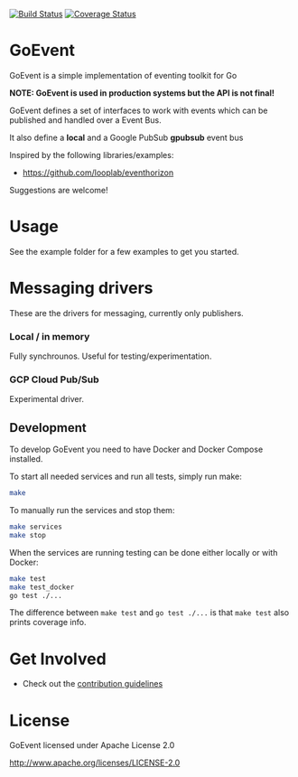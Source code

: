 [![Build Status](https://travis-ci.com/isuruceanu/goevent.svg?branch=master)](https://travis-ci.com/isuruceanu/goevent)
[![Coverage Status](https://coveralls.io/repos/github/isuruceanu/goevent/badge.svg?branch=master)](https://coveralls.io/github/isuruceanu/goevent?branch=master)
# GoEvent

GoEvent is a simple implementation of eventing toolkit for Go

**NOTE: GoEvent is used in production systems but the API is not final!**


GoEvent defines a set of interfaces to work with events which can be published and handled over a Event Bus. 

It also define a **local** and a Google PubSub **gpubsub** event bus

Inspired by the following libraries/examples:

- https://github.com/looplab/eventhorizon


Suggestions are welcome!

# Usage

See the example folder for a few examples to get you started.


# Messaging drivers

These are the drivers for messaging, currently only publishers.

### Local / in memory

Fully synchrounos. Useful for testing/experimentation.

### GCP Cloud Pub/Sub

Experimental driver.

## Development

To develop GoEvent you need to have Docker and Docker Compose installed.

To start all needed services and run all tests, simply run make:

```bash
make
```

To manually run the services and stop them:

```bash
make services
make stop
```

When the services are running testing can be done either locally or with Docker:

```bash
make test
make test_docker
go test ./...
```

The difference between `make test` and `go test ./...` is that `make test` also prints coverage info.

# Get Involved

- Check out the [contribution guidelines](CONTRIBUTING.md)

# License
GoEvent licensed under Apache License 2.0

http://www.apache.org/licenses/LICENSE-2.0

